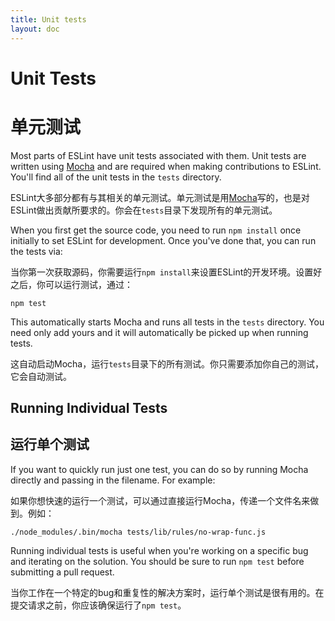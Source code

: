```yaml
---
title: Unit tests
layout: doc
---
```


# Unit Tests

# 单元测试

Most parts of ESLint have unit tests associated with them. Unit tests are written using [Mocha](http://mochajs.org/) and are required when making contributions to ESLint. You'll find all of the unit tests in the `tests` directory.

ESLint大多部分都有与其相关的单元测试。单元测试是用[Mocha](http://mochajs.org/)写的，也是对ESLint做出贡献所要求的。你会在`tests`目录下发现所有的单元测试。

When you first get the source code, you need to run `npm install` once initially to set ESLint for development. Once you've done that, you can run the tests via:

当你第一次获取源码，你需要运行`npm install`来设置ESLint的开发环境。设置好之后，你可以运行测试，通过：

    npm test

This automatically starts Mocha and runs all tests in the `tests` directory. You need only add yours and it will automatically be picked up when running tests.

这自动启动Mocha，运行`tests`目录下的所有测试。你只需要添加你自己的测试，它会自动测试。

## Running Individual Tests

## 运行单个测试

If you want to quickly run just one test, you can do so by running Mocha directly and passing in the filename. For example:

如果你想快速的运行一个测试，可以通过直接运行Mocha，传递一个文件名来做到。例如：

    ./node_modules/.bin/mocha tests/lib/rules/no-wrap-func.js
    
Running individual tests is useful when you're working on a specific bug and iterating on the solution. You should be sure to run `npm test` before submitting a pull request.

当你工作在一个特定的bug和重复性的解决方案时，运行单个测试是很有用的。在提交请求之前，你应该确保运行了`npm test`。


